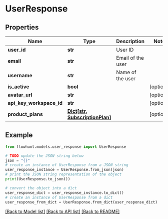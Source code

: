 # UserResponse


## Properties

Name | Type | Description | Notes
------------ | ------------- | ------------- | -------------
**user_id** | **str** | User ID | 
**email** | **str** | Email of the user | 
**username** | **str** | Name of the user | 
**is_active** | **bool** |  | [optional] 
**avatar_url** | **str** |  | [optional] 
**api_key_workspace_id** | **str** |  | [optional] 
**product_plans** | [**Dict[str, SubscriptionPlan]**](SubscriptionPlan.md) |  | [optional] 

## Example

```python
from flowhunt.models.user_response import UserResponse

# TODO update the JSON string below
json = "{}"
# create an instance of UserResponse from a JSON string
user_response_instance = UserResponse.from_json(json)
# print the JSON string representation of the object
print(UserResponse.to_json())

# convert the object into a dict
user_response_dict = user_response_instance.to_dict()
# create an instance of UserResponse from a dict
user_response_from_dict = UserResponse.from_dict(user_response_dict)
```
[[Back to Model list]](../README.md#documentation-for-models) [[Back to API list]](../README.md#documentation-for-api-endpoints) [[Back to README]](../README.md)


